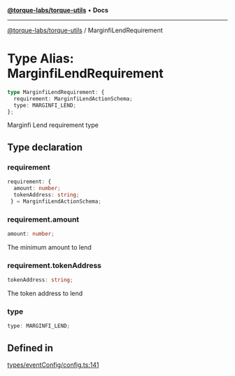 [**@torque-labs/torque-utils**](../README.md) • **Docs**

***

[@torque-labs/torque-utils](../README.md) / MarginfiLendRequirement

# Type Alias: MarginfiLendRequirement

```ts
type MarginfiLendRequirement: {
  requirement: MarginfiLendActionSchema;
  type: MARGINFI_LEND;
};
```

Marginfi Lend requirement type

## Type declaration

### requirement

```ts
requirement: {
  amount: number;
  tokenAddress: string;
 } = MarginfiLendActionSchema;
```

### requirement.amount

```ts
amount: number;
```

The minimum amount to lend

### requirement.tokenAddress

```ts
tokenAddress: string;
```

The token address to lend

### type

```ts
type: MARGINFI_LEND;
```

## Defined in

[types/eventConfig/config.ts:141](https://github.com/torque-labs/torque-utils/blob/fcba00c7b8994c0932484e8f489988b91291c603/types/eventConfig/config.ts#L141)
